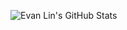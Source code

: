 ![Evan Lin's GitHub Stats](https://github-readme-stats.vercel.app/api?username=kkdai&show_icons=true&theme=radical)
